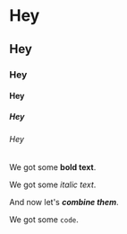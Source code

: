 # Hey
## Hey
### Hey
#### Hey
##### Hey
###### Hey

We got some **bold text**.

We got some *italic text*.

And now let's ***combine them***.

We got some `code`.
